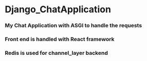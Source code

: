 # Django_ChatApplication

<h3>My Chat Application with ASGI to handle the requests</h3>
<h3>Front end is handled with React framework</h3>
<h3>Redis is used for channel_layer backend </h3>